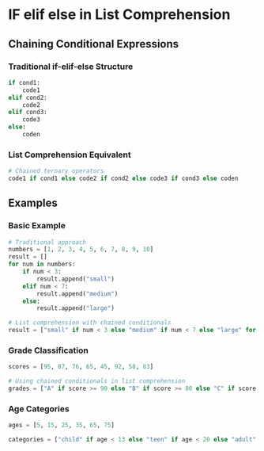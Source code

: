 # IF elif else in List Comprehension

## Chaining Conditional Expressions

### Traditional if-elif-else Structure
```python
if cond1:
    code1
elif cond2:
    code2
elif cond3:
    code3
else:
    coden
```

### List Comprehension Equivalent
```python
# Chained ternary operators
code1 if cond1 else code2 if cond2 else code3 if cond3 else coden
```

## Examples

### Basic Example
```python
# Traditional approach
numbers = [1, 2, 3, 4, 5, 6, 7, 8, 9, 10]
result = []
for num in numbers:
    if num < 3:
        result.append("small")
    elif num < 7:
        result.append("medium")
    else:
        result.append("large")

# List comprehension with chained conditionals
result = ["small" if num < 3 else "medium" if num < 7 else "large" for num in numbers]
```

### Grade Classification
```python
scores = [95, 87, 76, 65, 45, 92, 58, 83]

# Using chained conditionals in list comprehension
grades = ["A" if score >= 90 else "B" if score >= 80 else "C" if score >= 70 else "D" if score >= 60 else "F" for score in scores]
```

### Age Categories
```python
ages = [5, 15, 25, 35, 65, 75]

categories = ["child" if age < 13 else "teen" if age < 20 else "adult" if age < 65 else "senior" for age in ages]
```